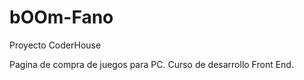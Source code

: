 # bOOm-Fano
Proyecto CoderHouse

Pagina de compra de juegos para PC.
Curso de desarrollo Front End.
